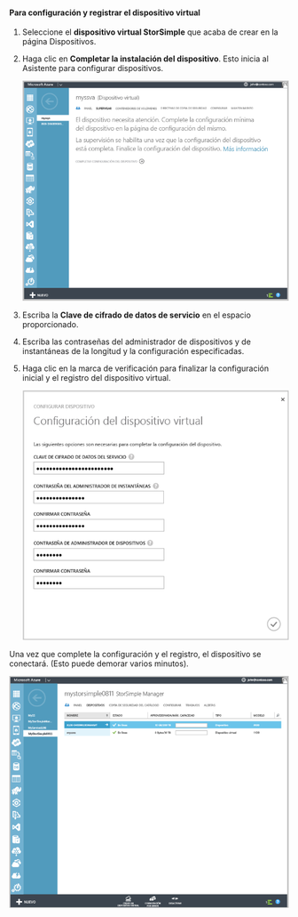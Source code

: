 #### <a name="to-configure-and-register-the-virtual-device"></a>Para configuración y registrar el dispositivo virtual

1. Seleccione el **dispositivo virtual StorSimple** que acaba de crear en la página Dispositivos.
2. Haga clic en **Completar la instalación del dispositivo**. Esto inicia al Asistente para configurar dispositivos.
    
    ![Completar configuración de dispositivo de StorSimple en la página Dispositivos](./media/storsimple-configure-register-virtual-device/StorSimple_CompleteDeviceSetupSVA1M.png)

4. Escriba la **Clave de cifrado de datos de servicio** en el espacio proporcionado.

5. Escriba las contraseñas del administrador de dispositivos y de instantáneas de la longitud y la configuración especificadas.

6. Haga clic en la marca de verificación para finalizar la configuración inicial y el registro del dispositivo virtual. 
    
    ![Configuración de dispositivo virtual de StorSimple](./media/storsimple-configure-register-virtual-device/StorSimple_VirtualDeviceSettings1.png)

Una vez que complete la configuración y el registro, el dispositivo se conectará. (Esto puede demorar varios minutos).

![Fase en línea de dispositivo virtual de StorSimple](./media/storsimple-configure-register-virtual-device/StorSimple_VirtualDeviceOnline1M.png)

